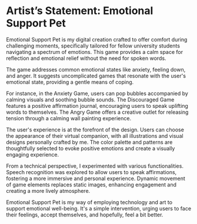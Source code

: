 # Artist’s Statement: Emotional Support Pet

Emotional Support Pet is my digital creation crafted to  offer comfort during challenging moments, specifically tailored for fellow university students navigating a spectrum of emotions. This game provides a calm space for reflection and emotional relief without the need for spoken words.

The game addresses common emotional states like anxiety, feeling down, and anger. It suggests uncomplicated games that resonate with the user's emotional state, providing a gentle means of coping.

For instance, in the Anxiety Game, users can pop bubbles accompanied by calming visuals and soothing bubble sounds. The Discouraged Game features a positive affirmation journal, encouraging users to speak uplifting words to themselves. The Angry Game offers a creative outlet for releasing tension through a calming wall painting experience.

The user's experience is at the forefront of the design. Users can choose the appearance of their virtual companion, with all illustrations and visual designs personally crafted by me. The color palette and patterns are thoughtfully selected to evoke positive emotions and create a visually engaging experience.

From a technical perspective, I experimented with various functionalities. Speech recognition was explored to allow users to speak affirmations, fostering a more immersive and personal experience. Dynamic movement of game elements replaces static images, enhancing engagement and creating a more lively atmosphere.

Emotional Support Pet is my way of employing technology and art to support emotional well-being. It's a simple intervention, urging users to face their feelings, accept themselves, and hopefully, feel a bit better. 
